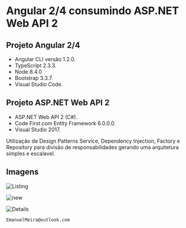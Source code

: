 # Angular 2/4 consumindo ASP.NET Web API 2


## Projeto Angular 2/4

* Angular CLI versão 1.2.0.
* TypeScript 2.3.3.
* Node 8.4.0
* Bootstrap 3.3.7.
* Visual Studio Code.

## Projeto ASP.NET Web API 2

 * ASP.NET Web API 2 (C#).
 * Code First com Entity Framework 6.0.0.0.
 * Visual Studio 2017.

Utilização de Design Patterns Service, Dependency Injection, Factory e Repository para divisão de responsabilidades gerando uma arquitetura simples e escalavel. 


## Imagens

![Listing](https://github.com/Emanuelmeira/crud-angular-webapi/blob/master/img/Listing.PNG)

![new](https://github.com/Emanuelmeira/crud-angular-webapi/blob/master/img/new.PNG)

![Details](https://github.com/Emanuelmeira/crud-angular-webapi/blob/master/img/Details.PNG)

```
EmanuelMeira@outlook.com 
```